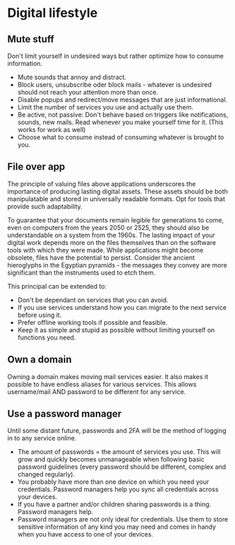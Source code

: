 # Digital lifestyle

## Mute stuff

Don't limit yourself in undesired ways but rather optimize how to consume information.

- Mute sounds that annoy and distract.
- Block users, unsubscribe oder block mails - whatever is undesired should not reach your attention more than once.
- Disable popups and redirect/move messages that are just informational.
- Limit the number of services you use and actually use them.
- Be active, not passive: Don't behave based on triggers like notifications, sounds, new mails. Read whenever you make yourself time for it. (This works for work as well)
- Choose what to consume instead of consuming whatever is brought to you.

## File over app

The principle of valuing files above applications underscores the importance of producing lasting digital assets. These assets should be both manipulatable and stored in universally readable formats. Opt for tools that provide such adaptability.

To guarantee that your documents remain legible for generations to come, even on computers from the years 2050 or 2525, they should also be understandable on a system from the 1960s. The lasting impact of your digital work depends more on the files themselves than on the software tools with which they were made. While applications might become obsolete, files have the potential to persist. Consider the ancient hieroglyphs in the Egyptian pyramids - the messages they convey are more significant than the instruments used to etch them.

This principal can be extended to:

- Don't be dependant on services that you can avoid.
- If you use services understand how you can migrate to the next service before using it.
- Prefer offline working tools if possible and feasible.
- Keep it as simple and stupid as possible without limiting yourself on functions you need.

## Own a domain

Owning a domain makes moving mail services easier.
It also makes it possible to have endless aliases for various services. This allows username/mail AND password to be different for any service.

## Use a password manager

Until some distant future, passwords and 2FA will be the method of logging in to any service online.

- The amount of passwords = the amount of services you use. This will grow and quickly becomes unmanageable when following basic password guidelines (every password should be different, complex and changed regularly).
- You probably have more than one device on which you need your credentials. Password managers help you sync all credentials across your devices.
- If you have a partner and/or children sharing passwords is a thing. Password managers help.
- Password managers are not only ideal for credentials. Use them to store sensitive information of any kind you may need and comes in handy when you have access to one of your devices.
